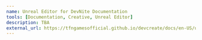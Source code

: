 ```yaml
---
name: Unreal Editor for DevNite Documentation
tools: [Documentation, Creative, Unreal Editor]
description: TBA
external_url: https://tfngamesofficial.github.io/devcreate/docs/en-US/unreal-editor/
---
```

